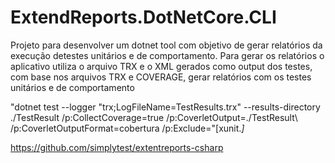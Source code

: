 # ExtendReports.DotNetCore.CLI

Projeto para desenvolver um dotnet tool com objetivo de gerar relatórios da execução detestes unitários e de comportamento. Para gerar os relatórios o aplicativo utiliza o arquivo TRX e o XML gerados como output dos testes, com base nos arquivos TRX e COVERAGE, gerar relatórios com os testes unitários e de comportamento

"dotnet test --logger "trx;LogFileName=TestResults.trx" --results-directory ./TestResult  /p:CollectCoverage=true  /p:CoverletOutput=./TestResult\  /p:CoverletOutputFormat=cobertura  /p:Exclude="[xunit.*]*

https://github.com/simplytest/extentreports-csharp
